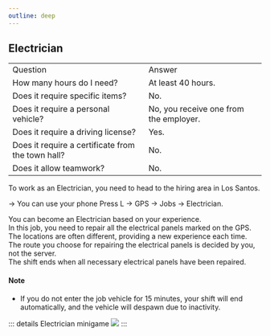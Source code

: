 ```yaml
---
outline: deep
---
```


## Electrician

<table>
    <tr>
        <td>Question</td>
        <td>Answer</td>
    </tr>
    <tr>
        <td>How many hours do I need?</td>
        <td>At least 40 hours.</td>
    </tr>
    <tr>
        <td>Does it require specific items?</td>
        <td>No.</td>
    </tr>
    <tr>
        <td>Does it require a personal vehicle?</td>
        <td>No, you receive one from the employer.</td>
    </tr>
    <tr>
        <td>Does it require a driving license?</td>
        <td>Yes.</td>
    </tr>
    <tr>
        <td>Does it require a certificate from the town hall?</td>
        <td>No.</td>
    </tr>
    <tr>
        <td>Does it allow teamwork?</td>
        <td>No.</td>
    </tr>
</table>

To work as an <span class="button-p-job">Electrician</span>, you need to head to the hiring area in Los Santos.

-> You can use your phone <span class="button-p-job">Press L -> GPS -> Jobs -> Electrician</span>.

You can become an <span class="button-p-job">Electrician</span>  based on your experience.
<br>In this job, you need to repair all the electrical panels marked on the <span class="button-p-job">GPS</span>.
<br>The locations are often different, providing a new experience each time. The route you choose for repairing the electrical panels is decided by you, not the server.
<br>The shift ends when all necessary electrical panels have been repaired.

#### <span class="button-p-job">Note</span>

- If you do not enter the job vehicle for <span class="button-r-job">15 minutes</span>, your shift will end automatically, and the vehicle will despawn due to inactivity.

::: details Electrician minigame
  <img src="https://i.imgur.com/MX076mG.gif"/>
:::